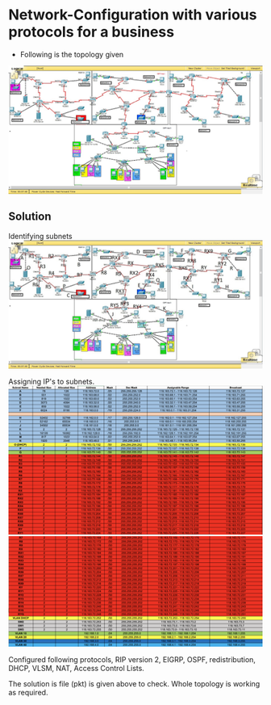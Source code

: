 # Network-Configuration with various protocols for a business

- Following is the topology given
<img src="Toplogy Diagram.jpg" alt="Topology" class="center">

<h2>Solution</h2>

Identifying subnets
<img src="Solved Topology Diagram.jpg" alt="Topology Solution" class="center">

Assigning IP's to subnets.
<img src="VLSM1.png" alt="vlsm1" class="center">
<img src="VLSM2.png" alt="vlsm2" class="center">

Configured following protocols, RIP version 2, EIGRP, OSPF, redistribution, DHCP, VLSM, NAT, Access Control Lists.

The solution is file (pkt) is given above to check. Whole topology is working as required.
